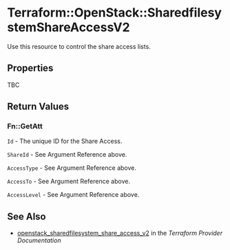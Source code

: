 # Terraform::OpenStack::SharedfilesystemShareAccessV2

Use this resource to control the share access lists.

## Properties

TBC

## Return Values

### Fn::GetAtt

`Id` - The unique ID for the Share Access.

`ShareId` - See Argument Reference above.

`AccessType` - See Argument Reference above.

`AccessTo` - See Argument Reference above.

`AccessLevel` - See Argument Reference above.

## See Also

* [openstack_sharedfilesystem_share_access_v2](https://www.terraform.io/docs/providers/openstack/r/sharedfilesystem_share_access_v2.html) in the _Terraform Provider Documentation_